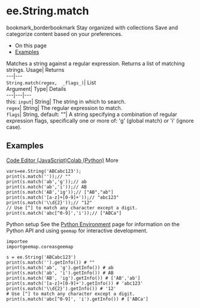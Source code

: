  
#  ee.String.match
bookmark_borderbookmark Stay organized with collections  Save and categorize content based on your preferences.
  * On this page
  * [Examples](https://developers.google.com/earth-engine/apidocs/ee-string-match#examples)


Matches a string against a regular expression. Returns a list of matching strings. 
Usage| Returns  
---|---  
`String.match(regex,  _flags_)`| List  
Argument| Type| Details  
---|---|---  
this: `input`| String| The string in which to search.  
`regex`| String| The regular expression to match.  
`flags`| String, default: ""| A string specifying a combination of regular expression flags, specifically one or more of: 'g' (global match) or 'i' (ignore case).  
## Examples
[Code Editor (JavaScript)](https://developers.google.com/earth-engine/apidocs/ee-string-match#code-editor-javascript-sample)[Colab (Python)](https://developers.google.com/earth-engine/apidocs/ee-string-match#colab-python-sample) More
```
vars=ee.String('ABCabc123');
print(s.match(''));// ""
print(s.match('ab','g'));// ab
print(s.match('ab','i'));// AB
print(s.match('AB','ig'));// ["AB","ab"]
print(s.match('[a-z]+[0-9]+'));// "abc123"
print(s.match('\\d{2}'));// "12"
// Use [^] to match any character except a digit.
print(s.match('abc[^0-9]','i'));// ["ABCa"]
```
Python setup
See the [ Python Environment](https://developers.google.com/earth-engine/guides/python_install) page for information on the Python API and using `geemap` for interactive development.
```
importee
importgeemap.coreasgeemap
```
```
s = ee.String('ABCabc123')
print(s.match('').getInfo()) # ""
print(s.match('ab', 'g').getInfo()) # ab
print(s.match('ab', 'i').getInfo()) # AB
print(s.match('AB', 'ig').getInfo()) # ['AB','ab']
print(s.match('[a-z]+[0-9]+').getInfo()) # 'abc123'
print(s.match('\\d{2}').getInfo()) # '12'
# Use [^] to match any character except a digit.
print(s.match('abc[^0-9]', 'i').getInfo()) # ['ABCa']
```

